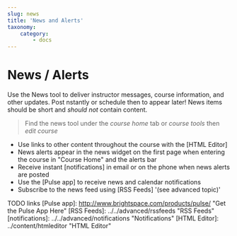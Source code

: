 ```yaml
---
slug: news
title: 'News and Alerts'
taxonomy:
    category:
        - docs
---
```


# News / Alerts

Use the News tool to deliver instructor messages, course information, and other updates. Post nstantly or schedule then to appear later!  News items should be short and _should not_ contain content.  

> Find the news tool under the *course home* tab or *course tools* then *edit course*

* Use links to other content throughout the course with the [HTML Editor]
* News alerts appear in the news widget on the first page when entering the course in "Course Home" and the alerts bar
* Receive instant [notifications] in email or on the phone when news alerts are posted
* Use the [Pulse app] to receive news and calendar notifications
* Subscribe to the news feed using [RSS Feeds] '(see advanced topic)'  

TODO links
[Pulse app]: http://www.brightspace.com/products/pulse/ "Get the Pulse App Here"
[RSS Feeds]: ../../advanced/rssfeeds "RSS Feeds"  
[notifications]: ../../advanced/notifications "Notifications"
[HTML Editor]: ../content/htmleditor "HTML Editor"
